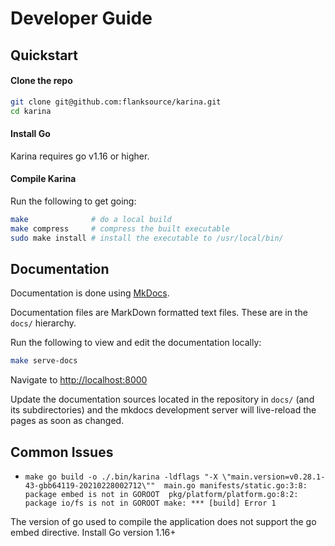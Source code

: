 # Developer Guide

## Quickstart

#### Clone the repo

```bash
git clone git@github.com:flanksource/karina.git
cd karina
```

#### Install Go

Karina requires go v1.16 or higher.

#### Compile Karina

Run the following to get going:

```bash
make              # do a local build
make compress     # compress the built executable
sudo make install # install the executable to /usr/local/bin/
```

## Documentation

Documentation is done using [MkDocs](https://github.com/mkdocs/mkdocs).

Documentation files are MarkDown formatted text files. These are in the `docs/` hierarchy.

Run the following to view and edit the documentation locally:

```sh
make serve-docs
```

Navigate to [http://localhost:8000](http://localhost:8000)

Update the documentation sources located in the repository in `docs/` (and its subdirectories) and the mkdocs development server will live-reload the pages as soon as changed.

## Common Issues

* `make
 go build -o ./.bin/karina -ldflags "-X \"main.version=v0.28.1-43-gbb64119-20210228002712\""  main.go
 manifests/static.go:3:8: package embed is not in GOROOT 
 pkg/platform/platform.go:8:2: package io/fs is not in GOROOT
 make: *** [build] Error 1`
 
 The version of go used to compile the application does not support the go embed directive.  Install Go version 1.16+ 